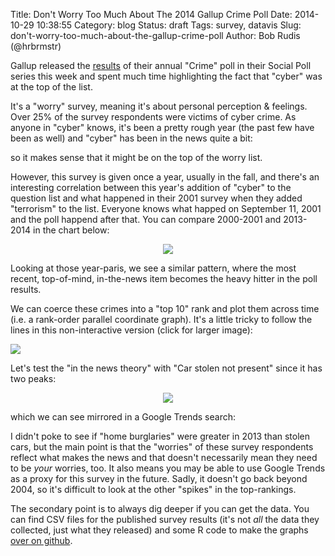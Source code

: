 Title: Don't Worry Too Much About The 2014 Gallup Crime Poll
Date: 2014-10-29 10:38:55
Category: blog
Status: draft
Tags: survey, datavis
Slug: don't-worry-too-much-about-the-gallup-crime-poll
Author: Bob Rudis (@hrbrmstr)

Gallup released the [results](http://www.gallup.com/poll/178856/hacking-tops-list-crimes-americans-worry.aspx) of their annual "Crime" poll in their Social Poll series this week and spent much time highlighting the fact that "cyber" was at the top of the list.

It's a "worry" survey, meaning it's about personal perception &amp; feelings. Over 25% of the survey respondents were victims of cyber crime. As anyone in "cyber" knows, it's been a pretty rough year (the past few have been as well) and "cyber" has been in the news quite a bit:

<center><script type="text/javascript" src="//www.google.com/trends/embed.js?hl=en-US&q=%22data+breach%22&date=6/2014+5m&cmpt=q&content=1&cid=TIMESERIES_GRAPH_0&export=5&w=600&h=430"></script></center>

so it makes sense that it might be on the top of the worry list. 

However, this survey is given once a year, usually in the fall, and there's an interesting correlation between this year's addition of "cyber" to the question list and what happened in their 2001 survey when they added "terrorism" to the list. Everyone knows what happed on September 11, 2001 and the poll happend after that. You can compare 2000-2001 and 2013-2014 in the chart below:

<center><img src="http://dds.ec/blog/images/2014/10/gallup.svg"  style="max-width:100%"/></center>

Looking at those year-paris, we see a similar pattern, where the most recent, top-of-mind, in-the-news item becomes the heavy hitter in the poll results.

We can coerce these crimes into a "top 10" rank and plot them across time (i.e. a rank-order parallel coordinate graph). It's a little tricky to follow the lines in this non-interactive version (click for larger image):

<a class="mag" href="http://dds.ec/blog/images/2014/10/gallup-rank.png"><img style="max-width:100%" src="http://dds.ec/blog/images/2014/10/gallup-rank.png"></a>

Let's test the "in the news theory" with "Car stolen not present" since it has two peaks:

<center><img src="http://dds.ec/blog/images/2014/10/car-stolen.png"  style="max-width:100%"/></center>

which we can see mirrored in a Google Trends search:

<code><script type="text/javascript" src="//www.google.com/trends/embed.js?hl=en-US&q=car+stolen,+auto+theft&cmpt=q&content=1&cid=TIMESERIES_GRAPH_0&export=5&w=600&h=430"></script></code>

I didn't poke to see if "home burglaries" were greater in 2013 than stolen cars, but the main point is that the "worries" of these survey respondents reflect what makes the news and that doesn't necessarily mean they need to be *your* worries, too. It also means you may be able to use Google Trends as a proxy for this survey in the future. Sadly, it doesn't go back beyond 2004, so it's difficult to look at the other "spikes" in the top-rankings.

The secondary point is to always dig deeper if you can get the data. You can find CSV files for the published survey results (it's not _all_ the data they collected, just what they released) and some R code to make the graphs [over on github](https://github.com/hrbrmstr/gallup-crime-2014).